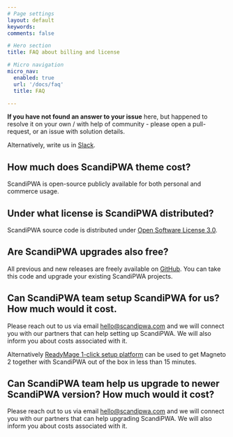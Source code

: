 ```yaml
---
# Page settings
layout: default
keywords:
comments: false

# Hero section
title: FAQ about billing and license

# Micro navigation
micro_nav:
  enabled: true
  url: '/docs/faq'
  title: FAQ

---
```


**If you have not found an answer to your issue** here, but happened to resolve it on your own / with help of community - please open a pull-request, or an issue with solution details.

Alternatively, write us in [Slack](https://join.slack.com/t/scandipwa/shared_invite/enQtNzE2Mjg1Nzg3MTg5LTQwM2E2NmQ0NmQ2MzliMjVjYjQ1MTFiYWU5ODAyYTYyMGQzNWM3MDhkYzkyZGMxYTJlZWI1N2ExY2Q1MDMwMTk).

## How much does ScandiPWA theme cost?

ScandiPWA is open-source publicly available for both personal and commerce usage.

## Under what license is ScandiPWA distributed?

ScandiPWA source code is distributed under [Open Software License 3.0](https://opensource.org/licenses/OSL-3.0).

## Are ScandiPWA upgrades also free?

All previous and new releases are freely available on [GitHub](https://github.com/scandipwa/base-theme). You can take this code and upgrade your existing ScandiPWA projects.

## Can ScandiPWA team setup ScandiPWA for us? How much would it cost.

Please reach out to us via email hello@scandipwa.com and we will connect you with our partners that can help setting up ScandiPWA. We will also inform you about costs associated with it.

Alternatively [ReadyMage 1-click setup platform](https://readymage.com/) can be used to get Magneto 2 together with ScandiPWA out of the box in less than 15 minutes.

## Can ScandiPWA team help us upgrade to newer ScandiPWA version? How much would it cost?

Please reach out to us via email hello@scandipwa.com and we will connect you with our partners that can help upgrading ScandiPWA. We will also inform you about costs associated with it.

